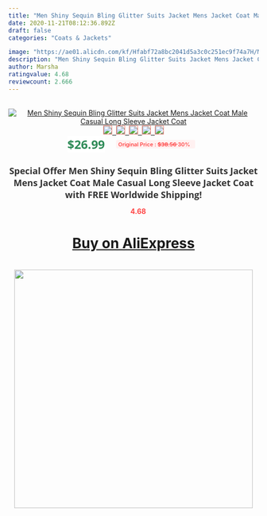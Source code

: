 ```yaml
---
title: "Men Shiny Sequin Bling Glitter Suits Jacket Mens Jacket Coat Male Casual Long Sleeve Jacket Coat"
date: 2020-11-21T08:12:36.892Z
draft: false
categories: "Coats & Jackets"

image: "https://ae01.alicdn.com/kf/Hfabf72a8bc2041d5a3c0c251ec9f74a7H/Men-Shiny-Sequin-Bling-Glitter-Suits-Jacket-Mens-Jacket-Coat-Male-Casual-Long-Sleeve-Jacket-Coat.jpg"
description: "Men Shiny Sequin Bling Glitter Suits Jacket Mens Jacket Coat Male Casual Long Sleeve Jacket Coat"
author: Marsha
ratingvalue: 4.68
reviewcount: 2.666
---
```

<br>
<div style="text-align: center;">
<a href="https://s.click.aliexpress.com/e/_9I0mYl" target="_blank" rel="nofollow noopener noreferrer"><img alt="Men Shiny Sequin Bling Glitter Suits Jacket Mens Jacket Coat Male Casual Long Sleeve Jacket Coat" class="magnifier-image" src="https://ae01.alicdn.com/kf/Hfabf72a8bc2041d5a3c0c251ec9f74a7H/Men-Shiny-Sequin-Bling-Glitter-Suits-Jacket-Mens-Jacket-Coat-Male-Casual-Long-Sleeve-Jacket-Coat.jpg_640x640.jpg">
<br>
<img style="border:1px solid salmon" src="https://ae01.alicdn.com/kf/Hfabf72a8bc2041d5a3c0c251ec9f74a7H/Men-Shiny-Sequin-Bling-Glitter-Suits-Jacket-Mens-Jacket-Coat-Male-Casual-Long-Sleeve-Jacket-Coat.jpg_120x120.jpg">&nbsp;&nbsp;<img style="border:1px solid salmon" src="https://ae01.alicdn.com/kf/H85963599a2624006a32bf70e2d87db7dU/Men-Shiny-Sequin-Bling-Glitter-Suits-Jacket-Mens-Jacket-Coat-Male-Casual-Long-Sleeve-Jacket-Coat.jpg_120x120.jpg">&nbsp;&nbsp;<img style="border:1px solid salmon" src="https://ae01.alicdn.com/kf/H408523d013814921908cae38a9857a44n/Men-Shiny-Sequin-Bling-Glitter-Suits-Jacket-Mens-Jacket-Coat-Male-Casual-Long-Sleeve-Jacket-Coat.jpg_120x120.jpg">&nbsp;&nbsp;<img style="border:1px solid salmon" src="https://ae01.alicdn.com/kf/H8b8a75bfc3004d7dac93a11701b0de26s/Men-Shiny-Sequin-Bling-Glitter-Suits-Jacket-Mens-Jacket-Coat-Male-Casual-Long-Sleeve-Jacket-Coat.jpg_120x120.jpg">&nbsp;&nbsp;<img style="border:1px solid salmon" src="https://ae01.alicdn.com/kf/He3343eaeca104abc84332c78d7cfa32ek/Men-Shiny-Sequin-Bling-Glitter-Suits-Jacket-Mens-Jacket-Coat-Male-Casual-Long-Sleeve-Jacket-Coat.jpg_120x120.jpg"></a></div><br0>
<div style="text-align: center;"><span style="background-color: white; border: 0px; box-sizing: border-box; color: seagreen; display: inline-block; font-family: &quot;open sans&quot; , &quot;arial&quot; , &quot;helvetica&quot; , sans-serif , &quot;heiti&quot;; font-size: 24px; font-stretch: inherit; font-weight: 700; line-height: inherit; margin: 0px 10px 0px 0px; padding: 0px; vertical-align: middle;">$26.99 </span>
<span style="background: rgb(255 , 241 , 241); border-radius: 3px; border: 0px; box-sizing: border-box; color: #ff4747; display: inline-block; font-family: inherit; font-size: 12px; font-stretch: inherit; font-style: inherit; font-variant: inherit; font-weight: 600; line-height: inherit; margin: 0px; padding: 2px 5px; transform: scale(0.9); vertical-align: middle;">Original Price : <b style="text-decoration: line-through;">$38.56 </b> 30%&nbsp;&nbsp;</span></div>
<h1 style="color: #333333; display: inline-block; font-family: &quot;open sans&quot; , &quot;arial&quot; , &quot;helvetica&quot; , sans-serif , &quot;heiti&quot;; font-size: 18px; font-stretch: inherit; font-weight: 700; text-align: center;">Special Offer Men Shiny Sequin Bling Glitter Suits Jacket Mens Jacket Coat Male Casual Long Sleeve Jacket Coat with FREE Worldwide Shipping!</h1>
<div style="color: #ff4747; text-align: center;">
<img src="https://4.bp.blogspot.com/-M0ZcTcb-5uY/XleCXlxnR4I/AAAAAAAAAEc/OrjgMkXV1oMQFaCRZj5HQwOCBcu3w1FegCPcBGAYYCw/s1600/star.png" style="height: 15px;">&nbsp;<b>4.68</b></div>
<div class="button_cont" align="center"><a class="buynow_a" href="https://s.click.aliexpress.com/e/_9I0mYl" target="_blank" rel="nofollow noopener noreferrer"><H1>Buy on AliExpress</H1></a></div><br>
<div class="separator" style="clear: both; text-align: center;">
<img src="https://lh3.googleusercontent.com/-pTy5HemUv9M/XlePHvY0dAI/AAAAAAAAAE4/0nX5iRUoIWY8eMW9Dpxeirr157OZliDIgCLcBGAsYHQ/s1600/badge.gif" width="480">
</div>
